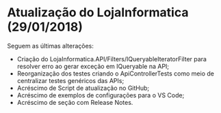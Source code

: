 # Atualização do LojaInformatica (29/01/2018)

Seguem as últimas alterações:

* Criação do LojaInformatica.API/Filters/IQueryableIteratorFilter para resolver erro ao gerar exceção em IQueryable na API;
* Reorganização dos testes criando o ApiControllerTests como meio de centralizar testes genéricos das APIs;
* Acréscimo de Script de atualização no GitHub;
* Acréscimo de exemplos de configurações para o VS Code;
* Acréscimo de seção com Release Notes.